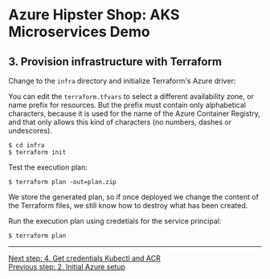 # Azure Hipster Shop: AKS Microservices Demo

## 3. Provision infrastructure with Terraform

Change to the `infra` directory and initialize Terraform's Azure driver:

You can edit the  `terraform.tfvars` to select a different availability zone, or name prefix for resources. But the prefix must contain only alphabetical characters, because it is used for the name of the Azure Container Registry, and that only allows this kind of characters (no numbers, dashes or undescores).

```
$ cd infra
$ terraform init
```

Test the execution plan:

```
$ terraform plan -out=plan.zip
```

We store the generated plan, so if once deployed we change the content of the Terraform files, we still know how to destroy what has been created.

Run the execution plan using credetials for the service principal:

```
$ terraform plan
```


---
[Next step: 4. Get credentials Kubectl and ACR](../doc/04_get_credentials.md)  
[Previous step: 2. Initial Azure setup](../doc/02_setup_az_sp.md)

